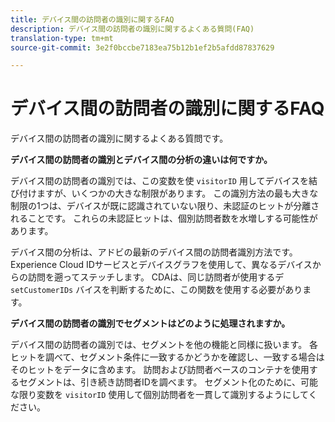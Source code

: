 ```yaml
---
title: デバイス間の訪問者の識別に関するFAQ
description: デバイス間の訪問者の識別に関するよくある質問(FAQ)
translation-type: tm+mt
source-git-commit: 3e2f0bccbe7183ea75b12b1ef2b5afdd87837629

---
```



# デバイス間の訪問者の識別に関するFAQ

デバイス間の訪問者の識別に関するよくある質問です。

**デバイス間の訪問者の識別とデバイス間の分析の違いは何ですか。**

デバイス間の訪問者の識別では、この変数を使 `visitorID` 用してデバイスを結び付けますが、いくつかの大きな制限があります。 この識別方法の最も大きな制限の1つは、デバイスが既に認識されていない限り、未認証のヒットが分離されることです。 これらの未認証ヒットは、個別訪問者数を水増しする可能性があります。

デバイス間の分析は、アドビの最新のデバイス間の訪問者識別方法です。 Experience Cloud IDサービスとデバイスグラフを使用して、異なるデバイスからの訪問を遡ってステッチします。 CDAは、同じ訪問者が使用するデ `setCustomerIDs` バイスを判断するために、この関数を使用する必要があります。

**デバイス間の訪問者の識別でセグメントはどのように処理されますか。**

デバイス間の訪問者の識別では、セグメントを他の機能と同様に扱います。 各ヒットを調べて、セグメント条件に一致するかどうかを確認し、一致する場合はそのヒットをデータに含めます。 訪問および訪問者ベースのコンテナを使用するセグメントは、引き続き訪問者IDを調べます。 セグメント化のために、可能な限り変数を `visitorID` 使用して個別訪問者を一貫して識別するようにしてください。
